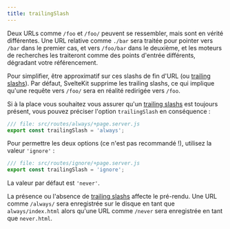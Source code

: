 ```yaml
---
title: trailingSlash
---
```


Deux URLs comme `/foo` et `/foo/` peuvent se ressembler, mais sont en vérité différentes. Une URL relative comme `./bar` sera traitée pour pointer vers `/bar` dans le premier cas, et vers `/foo/bar` dans le deuxième, et les moteurs de recherches les traiteront comme des points d'entrée différents, dégradant votre référencement.

Pour simplifier, être approximatif sur ces slashs de fin d'URL (ou <span class="vo">[trailing slashs](SVELTE_SITE_URL/docs/web#trailing-slash)</span>). Par défaut, SvelteKit supprime les trailing slashs, ce qui implique qu'une requête vers `/foo/` sera en réalité redirigée vers `/foo`.

Si à la place vous souhaitez vous assurer qu'un <span class="vo">[trailing slashs](SVELTE_SITE_URL/docs/web#trailing-slash)</span> est toujours présent, vous pouvez préciser l'option `trailingSlash` en conséquence :

```js
/// file: src/routes/always/+page.server.js
export const trailingSlash = 'always';
```

Pour permettre les deux options (ce n'est pas recommandé !), utilisez la valeur `'ignore'` :

```js
/// file: src/routes/ignore/+page.server.js
export const trailingSlash = 'ignore';
```

La valeur par défaut est `'never'`.

La présence ou l'absence de <span class="vo">[trailing slashs](SVELTE_SITE_URL/docs/web#trailing-slash)</span> affecte le pré-rendu. Une URL comme `/always/` sera enregistrée sur le disque en tant que `always/index.html` alors qu'une URL comme `/never` sera enregistrée en tant que `never.html`.
